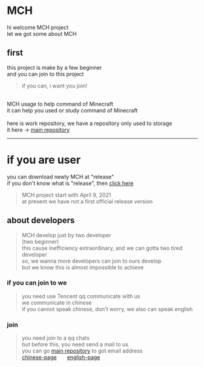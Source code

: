 # MCH
hi welcome MCH project<br>
let we got some about MCH

## first
this project is make by a few beginner<br>
and you can join to this project<br>
>if you can, i want you join!<br>

<br>
MCH usage to help command of Minecraft<br>
it can help you used or study command of Minecraft<br>
<br>
here is work repository, we have a repository only used to storage <br>
it here -> <a href="https://github.com/andogy/MCH">main repository</a>

<hr>

# if you are user
 you can download newly MCH at "release"<br>
if you don't know what is "release", then <a href="https://github.com/zhuaidadaya/MCH/releases">click here</a><br>
> MCH project start with April 9, 2021<br>
> at present we have not a first official release version<br>
## about developers
> MCH develop just by two developer<br>
> (two beginner)<br>
> this cause inefficiency extraordinary, and we can gotta two tired developer  
> so, we wanna more developers can join to ours develop<br>
> but we know this is almost impossible to achieve

### if you can join to we
> you need use Tencent qq communicate with us<br>
> we communicate in chinese<br>
> if you cannot speak chinese, don't worry, we also can speak english<br>
### join 
> you need join to a qq chats<br>
> but before this, you need send a mail to us<br> 
> you can go <a href="https://github.com/andogy/MCH">main repository</a> to got email address<br>
> <a href="https://github.com/andogy/MCH/blob/main/%E4%B8%AD%E6%96%87/README.md#%E5%88%B6%E4%BD%9C%E5%9B%A2%E9%98%9F">chinese-page</a> &nbsp;&nbsp;&nbsp;&nbsp;&nbsp;&nbsp;<a href="https://github.com/andogy/MCH/tree/main/English#production">english-page</a>

